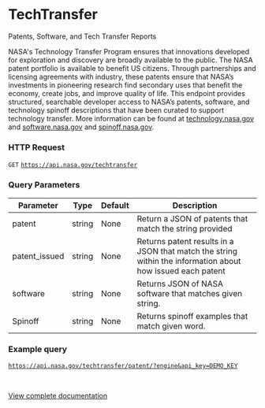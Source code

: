 TechTransfer
============

Patents, Software, and Tech Transfer Reports

NASA's Technology Transfer Program ensures that innovations developed for exploration and discovery are broadly available to the public. The NASA patent portfolio is available to benefit US citizens. Through partnerships and licensing agreements with industry, these patents ensure that NASA’s investments in pioneering research find secondary uses that benefit the economy, create jobs, and improve quality of life. This endpoint provides structured, searchable developer access to NASA’s patents, software, and technology spinoff descriptions that have been curated to support technology transfer. More information can be found at [technology.nasa.gov](https://technology.nasa.gov/) and [software.nasa.gov](https://software.nasa.gov/) and [spinoff.nasa.gov](https://spinoff.nasa.gov/).

### HTTP Request

`GET` [`https://api.nasa.gov/techtransfer`](https://api.nasa.gov/techtransfer)

### Query Parameters

| Parameter | Type | Default | Description |
| --- | --- | --- | --- |
| patent | string | None | Return a JSON of patents that match the string provided |
| patent_issued | string | None | Returns patent results in a JSON that match the string within the information about how issued each patent |
| software | string | None | Returns JSON of NASA software that matches given string. |
| Spinoff | string | None | Returns spinoff examples that match given word. |

### Example query

[`https://api.nasa.gov/techtransfer/patent/?engine&api_key=DEMO_KEY`](https://api.nasa.gov/techtransfer/patent/?engine&api_key=DEMO_KEY)

﻿  

[View complete documentation](https://www.postman.com/miguelolave/documentation/3419756-bda80d8b-4209-4345-a500-1abe5e45675e)